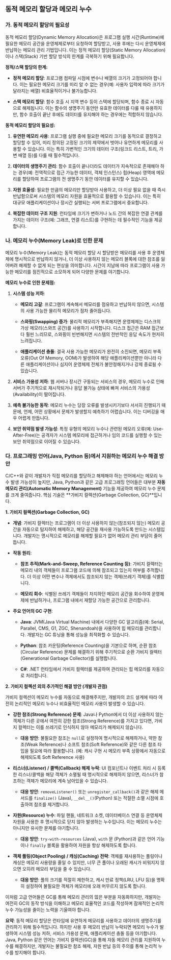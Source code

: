 ## 동적 메모리 할당과 메모리 누수

### 가. 동적 메모리 할당의 필요성

동적 메모리 할당(Dynamic Memory Allocation)은 프로그램 실행 시간(Runtime)에 필요한 메모리 공간을 운영체제로부터 요청하여 할당받고, 사용 후에는 다시 운영체제에 반납하는 메모리 관리 기법입니다. 이는 정적 메모리 할당(Static Memory Allocation)이나 스택(Stack) 기반 할당 방식의 한계를 극복하기 위해 필요합니다.

**정적/스택 할당의 한계:**

- **정적 메모리 할당**: 프로그램 컴파일 시점에 변수나 배열의 크기가 고정되어야 합니다. 이는 필요한 메모리 크기를 미리 알 수 없는 경우(예: 사용자 입력에 따라 크기가 달라지는 배열) 비효율적이거나 불가능합니다.
    
- **스택 메모리 할당**: 함수 호출 시 지역 변수 등이 스택에 할당되며, 함수 종료 시 자동으로 해제됩니다. 이는 함수의 생명주기 동안만 유효한 데이터를 다룰 때 유용하지만, 함수 호출이 끝난 후에도 데이터를 유지해야 하는 경우에는 적합하지 않습니다.
    

**동적 메모리 할당의 필요성:**

1. **유연한 메모리 사용**: 프로그램 실행 중에 필요한 메모리 크기를 동적으로 결정하고 할당할 수 있어, 미리 정의된 고정된 크기의 제약에서 벗어나 유연하게 메모리를 사용할 수 있습니다. 이는 특히 가변적인 크기의 데이터 구조(링크드 리스트, 트리, 가변 배열 등)를 다룰 때 필수적입니다.
    
2. **데이터의 생명주기 관리**: 함수 호출이 끝나더라도 데이터가 지속적으로 존재해야 하는 경우(예: 전역적으로 접근 가능한 데이터, 객체 인스턴스) 힙(Heap) 영역에 메모리를 할당하여 프로그램의 전 생명주기 동안 데이터를 유지할 수 있습니다.
    
3. **자원 효율성**: 필요한 만큼의 메모리만 할당받아 사용하고, 더 이상 필요 없을 때 즉시 반납함으로써 시스템의 메모리 자원을 효율적으로 활용할 수 있습니다. 이는 특히 대규모 애플리케이션이나 장시간 실행되는 서버 프로그램에서 중요합니다.
    
4. **복잡한 데이터 구조 지원**: 런타임에 크기가 변하거나 노드 간의 복잡한 연결 관계를 가지는 데이터 구조(예: 그래프, 연결 리스트)를 구현하는 데 필수적인 기능을 제공합니다.
    

### 나. 메모리 누수(Memory Leak)로 인한 문제

메모리 누수(Memory Leak)는 동적 메모리 할당 시 할당받은 메모리를 사용 후 운영체제에 명시적으로 반납하지 않거나, 더 이상 사용하지 않는 메모리 블록에 대한 참조를 잃어버려 해제할 수 없게 되는 현상을 의미합니다. 시간이 지남에 따라 프로그램이 사용 가능한 메모리를 점진적으로 소모하게 되어 다양한 문제를 야기합니다.

**메모리 누수로 인한 문제점:**

1. **시스템 성능 저하**:
    
    - **메모리 고갈**: 프로그램이 계속해서 메모리를 점유하고 반납하지 않으면, 시스템의 사용 가능한 물리적 메모리가 점차 줄어듭니다.
        
    - **스와핑(Swapping) 증가**: 물리적 메모리가 부족해지면 운영체제는 디스크의 가상 메모리(스와프 공간)를 사용하기 시작합니다. 디스크 접근은 RAM 접근보다 훨씬 느리므로, 스와핑이 빈번해지면 시스템의 전반적인 응답 속도가 현저히 느려집니다.
        
    - **애플리케이션 충돌**: 결국 사용 가능한 메모리가 완전히 소진되면, 메모리 부족 오류(Out Of Memory, OOM)가 발생하여 해당 애플리케이션뿐만 아니라 다른 애플리케이션이나 심지어 운영체제 전체가 불안정해지거나 강제 종료될 수 있습니다.
        
2. **서비스 가용성 저하**: 웹 서버나 장시간 구동되는 서비스의 경우, 메모리 누수로 인해 서버가 주기적으로 재시작되거나 응답 불가능 상태에 빠져 서비스의 가용성(Availability)이 떨어집니다.
    
3. **예측 불가능한 동작**: 메모리 누수는 당장 오류를 발생시키기보다 서서히 진행되기 때문에, 언제, 어떤 상황에서 문제가 발생할지 예측하기 어렵습니다. 이는 디버깅을 매우 어렵게 만듭니다.
    
4. **보안 취약점 발생 가능성**: 특정 유형의 메모리 누수나 관련된 메모리 오류(예: Use-After-Free)는 공격자가 시스템 메모리에 접근하거나 임의 코드를 실행할 수 있는 보안 취약점으로 이어질 수 있습니다.
    

### 다. 프로그래밍 언어(Java, Python 등)에서 지원하는 메모리 누수 해결 방안

C/C++와 같이 개발자가 직접 메모리를 할당하고 해제해야 하는 언어에서는 메모리 누수 발생 가능성이 높지만, Java, Python과 같은 고급 프로그래밍 언어들은 대부분 **자동 메모리 관리(Automatic Memory Management)** 기능을 제공하여 메모리 누수 문제를 크게 줄여줍니다. 핵심 기술은 **가비지 컬렉션(Garbage Collection, GC)**입니다.

**1. 가비지 컬렉션(Garbage Collection, GC)**

- **개념**: 가비지 컬렉터는 프로그램이 더 이상 사용하지 않는(참조되지 않는) 메모리 공간을 자동으로 탐지하여 해제하고, 해당 공간을 재사용 가능하도록 만드는 시스템입니다. 개발자는 명시적으로 메모리를 해제할 필요가 없어 메모리 관리 부담이 줄어듭니다.
    
- **작동 원리**:
    
    - **참조 추적(Mark-and-Sweep, Reference Counting 등)**: 가비지 컬렉터는 메모리 내의 객체들이 프로그램 코드에 의해 참조되고 있는지 여부를 추적합니다. 더 이상 어떤 변수나 객체에서도 참조되지 않는 객체(쓰레기 객체)를 식별합니다.
        
    - **메모리 회수**: 식별된 쓰레기 객체들이 차지하던 메모리 공간을 회수하여 운영체제에 반납하거나, 프로그램 내에서 재할당 가능한 공간으로 관리합니다.
        
- **주요 언어의 GC 구현**:
    
    - **Java**: JVM(Java Virtual Machine) 내에서 다양한 GC 알고리즘(예: Serial, Parallel, CMS, G1, ZGC, Shenandoah)을 사용하여 힙 메모리를 관리합니다. 개발자는 GC 튜닝을 통해 성능을 최적화할 수 있습니다.
        
    - **Python**: 참조 카운팅(Reference Counting)을 기본으로 하며, 순환 참조(Circular Reference) 문제를 해결하기 위해 주기적으로 순환 가비지 컬렉터(Generational Garbage Collector)를 실행합니다.
        
    - **C#**: .NET 런타임에서 가비지 컬렉터를 제공하여 관리되는 힙 메모리를 자동으로 처리합니다.
        

**2. 가비지 컬렉션 외의 추가적인 해결 방안 (개발자 관점)**

가비지 컬렉션이 메모리 누수를 자동으로 해결해주지만, 개발자의 코드 설계에 따라 여전히 논리적인 메모리 누수나 비효율적인 메모리 사용이 발생할 수 있습니다.

- **강한 참조(Strong Reference) 문제**: Java나 Python에서 더 이상 사용하지 않는 객체가 다른 곳에서 여전히 강한 참조(Strong Reference)를 가지고 있다면, 가비지 컬렉터는 이를 쓰레기로 인식하지 않아 메모리가 해제되지 않습니다.
    
    - **대응 방안**: 불필요한 참조는 `null`로 설정하여 명시적으로 해제하거나, 약한 참조(Weak Reference)나 소프트 참조(Soft Reference)와 같은 다른 참조 타입을 필요에 따라 활용합니다. (예: 캐시 구현 시 메모리 부족 상황에서 자동으로 해제되도록 Soft Reference 사용)
        
- **리스너(Listener) / 콜백(Callback) 해제 누락**: UI 컴포넌트나 이벤트 처리 시 등록한 리스너/콜백을 해당 객체가 소멸될 때 명시적으로 해제하지 않으면, 리스너가 참조하는 객체가 메모리에 계속 남아있을 수 있습니다.
    
    - **대응 방안**: `removeListener()` 또는 `unregister_callback()`과 같은 해제 메서드를 `finalize()` (Java), `__del__()`(Python) 또는 적절한 소멸 시점에 호출하여 참조를 제거합니다.
        
- **자원(Resource) 누수**: 파일 핸들, 네트워크 소켓, 데이터베이스 연결 등 운영체제 자원을 사용한 후 명시적으로 닫지 않아 발생하는 누수입니다. 이는 메모리 누수는 아니지만 유사한 문제를 야기합니다.
    
    - **대응 방안**: `try-with-resources` (Java), `with` 문 (Python)과 같은 언어 기능이나 `finally` 블록을 활용하여 자원을 항상 해제하도록 합니다.
        
- **객체 풀링(Object Pooling) / 캐싱(Caching) 전략**: 객체를 재사용하는 풀링이나 캐싱은 메모리 사용량을 줄일 수 있지만, 너무 큰 풀이나 오래된 캐시가 비워지지 않으면 오히려 메모리 부담을 줄 수 있습니다.
    
    - **대응 방안**: 풀의 크기를 적절히 제한하고, 캐시 만료 정책(LRU, LFU 등)을 명확히 설정하여 불필요한 객체가 메모리에 오래 머무르지 않도록 합니다.
        

이처럼 고급 언어들은 GC를 통해 메모리 관리의 많은 부분을 자동화하지만, 개발자는 여전히 GC의 동작 방식을 이해하고 메모리 효율적인 코드를 작성하며 잠재적인 논리적 누수 가능성을 줄이는 노력을 기울여야 합니다.

**요약**: 동적 메모리 할당은 런타임에 유연하게 메모리를 사용하고 데이터의 생명주기를 관리하기 위해 필수적입니다. 하지만 사용 후 메모리 반납이 누락되면 메모리 누수가 발생하여 시스템 성능 저하, 서비스 가용성 문제, 애플리케이션 충돌 등을 야기합니다. Java, Python 같은 언어는 가비지 컬렉션(GC)을 통해 자동 메모리 관리를 지원하여 누수를 해결하지만, 개발자는 불필요한 참조 해제, 자원 반납 등의 주의를 통해 논리적 누수를 방지해야 합니다.
